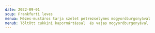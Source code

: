 ```yaml
---
date: 2022-09-01
soup: Frankfurti leves
menua: Mézes-mustáros tarja szelet petrezselymes mogyoróburgonyával
menub: Töltött cukkini kapormártással  és vajas mogyoróburgonyával
---
```

